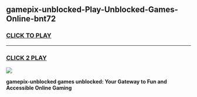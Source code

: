 
## gamepix-unblocked-Play-Unblocked-Games-Online-bnt72
<h3>
<a href="https://premium76.site?title=gamepix-unblocked&ref=25A">CLICK TO PLAY</a></h3>
<hr>

<h3>
<a href="https://premium76.site?title=gamepix-unblocked&ref=25A">CLICK 2 PLAY</a>
  
</h3>

<a href="https://premium76.site?title=gamepix-unblocked&ref=25A"><img src="https://clearcache.store/games.png"></a>


**gamepix-unblocked games unblocked: Your Gateway to Fun and Accessible Online Gaming**
